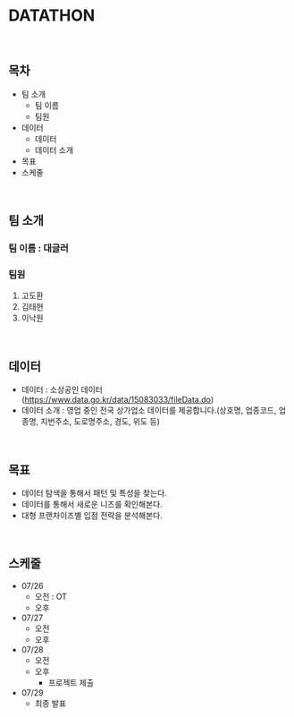 # DATATHON
<br>

## 목차
  - 팀 소개
    - 팀 이름
    - 팀원
  - 데이터
    - 데이터
    - 데이터 소개  
  - 목표
  - 스케줄
<br>

## 팀 소개
### 팀 이름 : 대글러
### 팀원
  1. 고도환
  2. 김태현
  3. 이낙원
<br>

## 데이터
  - 데이터 : 소상공인 데이터(https://www.data.go.kr/data/15083033/fileData.do)
  - 데이터 소개 : 영업 중인 전국 상가업소 데이터를 제공합니다.(상호명, 업종코드, 업종명, 지번주소, 도로명주소, 경도, 위도 등)
<br>

## 목표
  - 데이터 탐색을 통해서 패턴 및 특성을 찾는다.
  - 데이터를 통해서 새로운 니즈를 확인해본다.
  - 대형 프랜차이즈별 입점 전략을 분석해본다.
<br>

## 스케줄
  - 07/26
    - 오전 : OT
    - 오후
  - 07/27
    - 오전
    - 오후  
  - 07/28
    - 오전
    - 오후
      - 프로젝트 제출  
  - 07/29
    - 최종 발표
   
